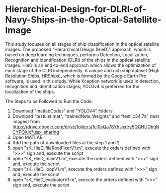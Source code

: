 # Hierarchical-Design-for-DLRI-of-Navy-Ships-in-the-Optical-Satellite-Image
This study focuses on all stages of ship classification in the optical satellite images. The proposed “Hierarchical Design (HieD)” approach, which is based on deep learning techniques, performs Detection, Localization, Recognition and Identification (DLRI) of the ships in the optical satellite images. HieD is an end-to-end approach which allows the optimization of each stage of the DLRI independently. A unique and rich ship dataset (High Resolution Ships, HRShips), which is formed by the Google Earth Pro software, is used in this study. While Xception network is used in detection, recognition and identification stages; YOLOv4 is preferred for the localization of the ships. 

The Steps to be Followed to Run the Code:
1. Download "matlabCodes" and "YOLOV4" folders 
2. Download "testList.mat", "trainedNets_Weights" and "test_c34.7z" (test images) from https://drive.google.com/drive/folders/1cl0vQa78Yhslxdry5QGHUOhqNCYPQXjx?usp=sharing
3. Open MATLAB
4. Add the path of downloaded files at the step 1 and 2
5. open "sK_HieD_fileRootFixerV1.m", execute the orders defined with ">>>" sign and, execute the script
6. open "sK_HieD_mainV1.m", execute the orders defined with ">>>" sign and, execute the script
7. open "sK_HieD_loopV1.m", execute the orders defined with ">>>" sign and, execute the script
8. open "sK_HieD_evaluatorV1.m", execute the orders defined with ">>>" sign and, execute the script
